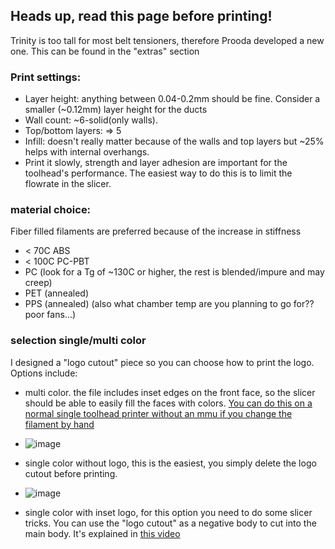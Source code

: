 ## Heads up, read this page before printing!
Trinity is too tall for most belt tensioners, therefore Prooda developed a new one. This can be found in the "extras" section

### Print settings:
* Layer height: anything between 0.04-0.2mm should be fine. Consider a smaller (~0.12mm) layer height for the ducts
* Wall count: ~6-solid(only walls).
* Top/bottom layers: => 5
* Infill: doesn't really matter because of the walls and top layers but ~25% helps with internal overhangs.
* Print it slowly, strength and layer adhesion are important for the toolhead's performance. The easiest way to do this is to limit the flowrate in the slicer.

### material choice:
Fiber filled filaments are preferred because of the increase in stiffness 
* < 70C ABS 
* < 100C PC-PBT
* PC (look for a Tg of ~130C or higher, the rest is blended/impure and may creep)
* PET (annealed)
* PPS (annealed) (also what chamber temp are you planning to go for?? poor fans...)

### selection single/multi color
I designed a "logo cutout" piece so you can choose how to print the logo. Options include:
- multi color. the file includes inset edges on the front face, so the slicer should be able to easily fill the faces with colors. [You can do this on a normal single toolhead printer without an mmu if you change the filament by hand](https://www.youtube.com/watch?v=6m_Wf59O1xk)
- ![image](https://github.com/user-attachments/assets/6565424a-4793-496f-a662-85f778886582)
- single color without logo, this is the easiest, you simply delete the logo cutout before printing.
- ![image](https://github.com/user-attachments/assets/defcc5e8-e608-4542-b0e9-fc8da3624f1f)

- single color with inset logo, for this option you need to do some slicer tricks. You can use the "logo cutout" as a negative body to cut into the main body. It's explained in [this video](https://www.youtube.com/watch?v=_e7CY2rMzgA)
